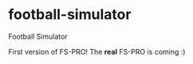 # football-simulator
Football Simulator
 
First version of FS-PRO! The **real** FS-PRO is coming :)

